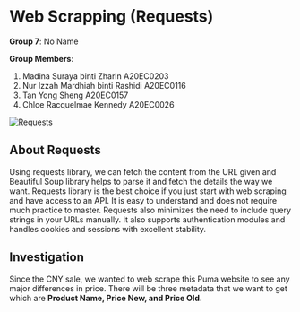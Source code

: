 # **Web Scrapping (Requests)**

**Group 7**: No Name

**Group Members**:
1. Madina Suraya binti Zharin A20EC0203
2. Nur Izzah Mardhiah binti Rashidi A20EC0116
3. Tan Yong Sheng A20EC0157
4. Chloe Racquelmae Kennedy A20EC0026

![Requests](https://media.licdn.com/dms/image/C4E12AQFncA0AxujAng/article-cover_image-shrink_600_2000/0/1520086554238?e=2147483647&v=beta&t=ZvpayB6CfpbF7YCWJlynIyYqkBR23iRZpj2kd2XDR5E)

## About Requests
Using requests library, we can fetch the content from the URL given and Beautiful Soup library helps to parse it and fetch the details the way we want. Requests library is the best choice if you just start with web scraping and have access to an API. It is easy to understand and does not require much practice to master. Requests also minimizes the need to include query strings in your URLs manually. It also supports authentication modules and handles cookies and sessions with excellent stability.

## Investigation 
Since the CNY sale, we wanted to web scrape this Puma website to see any major differences in price. There will be three metadata that we want to get which are **Product Name, Price New, and Price Old.**
